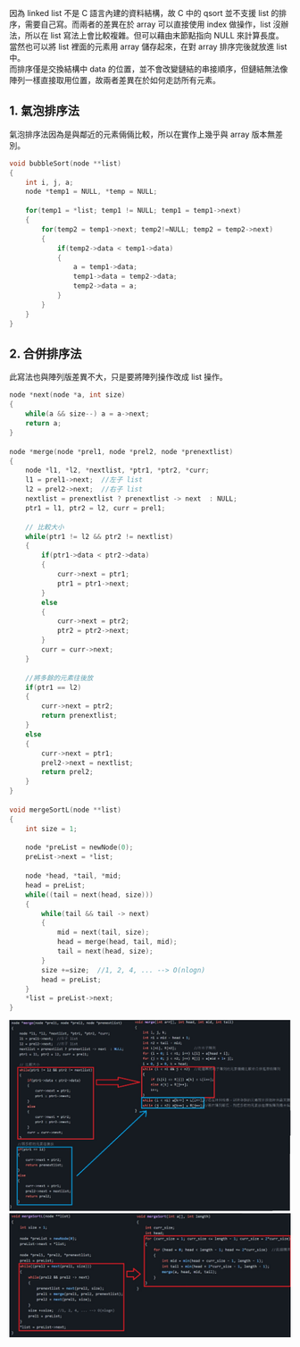 因為 linked list 不是 C 語言內建的資料結構，故 C 中的 qsort 並不支援 list 的排序，需要自己寫。而兩者的差異在於 array 可以直接使用 index 做操作，list 沒辦法，所以在 list 寫法上會比較複雜。但可以藉由末節點指向 NULL 來計算長度。當然也可以將 list 裡面的元素用 array 儲存起來，在對 array 排序完後就放進 list 中。\
而排序僅是交換結構中 data 的位置，並不會改變鏈結的串接順序，但鏈結無法像陣列一樣直接取用位置，故兩者差異在於如何走訪所有元素。

## 1. 氣泡排序法
氣泡排序法因為是與鄰近的元素倆倆比較，所以在實作上幾乎與 array 版本無差別。
```C
void bubbleSort(node **list)
{
    int i, j, a;
    node *temp1 = NULL, *temp = NULL;

    for(temp1 = *list; temp1 != NULL; temp1 = temp1->next)
    {
        for(temp2 = temp1->next; temp2!=NULL; temp2 = temp2->next)
        { 
            if(temp2->data < temp1->data)
            {
                a = temp1->data;
                temp1->data = temp2->data;
                temp2->data = a;
            }
        }
    }
}
```

## 2. 合併排序法
此寫法也與陣列版差異不大，只是要將陣列操作改成 list 操作。
```c
node *next(node *a, int size)
{  
    while(a && size--) a = a->next;
    return a;
}

node *merge(node *prel1, node *prel2, node *prenextlist)
{
    node *l1, *l2, *nextlist, *ptr1, *ptr2, *curr;
    l1 = prel1->next;  //左子 list
    l2 = prel2->next;  //右子 list
    nextlist = prenextlist ? prenextlist -> next  : NULL;
    ptr1 = l1, ptr2 = l2, curr = prel1;
    
    // 比較大小
    while(ptr1 != l2 && ptr2 != nextlist)
    {
        if(ptr1->data < ptr2->data)
        {
            curr->next = ptr1;
            ptr1 = ptr1->next;
        }
        else
        {
            curr->next = ptr2;
            ptr2 = ptr2->next;
        }
        curr = curr->next;
    }
    
    //將多餘的元素往後放
    if(ptr1 == l2)
    {
        curr->next = ptr2;
        return prenextlist;
    }
    else
    {
        curr->next = ptr1;
        prel2->next = nextlist;
        return prel2;
    }
}

void mergeSortL(node **list)
{
    int size = 1;

    node *preList = newNode(0);
    preList->next = *list;

    node *head, *tail, *mid;
    head = preList;
    while((tail = next(head, size)))
    {
        while(tail && tail -> next)
        {
            mid = next(tail, size);
            head = merge(head, tail, mid);
            tail = next(head, size);
        }
        size +=size;  //1, 2, 4, ... --> O(nlogn)
        head = preList;
    }
    *list = preList->next;
}
```
![img](pic/MERGE.jpg)
![img](pic/MERGE-sort.jpg)
